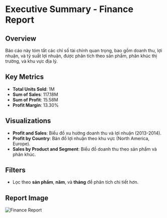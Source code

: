 # Executive Summary - Finance Report

## Overview  
Báo cáo này tóm tắt các chỉ số tài chính quan trọng, bao gồm doanh thu, lợi nhuận, và tỷ suất lợi nhuận, được phân tích theo sản phẩm, phân khúc thị trường, và khu vực địa lý.

## Key Metrics  
- **Total Units Sold**: 1M  
- **Sum of Sales**: 117.18M  
- **Sum of Profit**: 15.58M  
- **Profit Margin**: 13.30%  

## Visualizations  
- **Profit and Sales**: Biểu đồ xu hướng doanh thu và lợi nhuận (2013-2014).  
- **Profit by Country**: Bản đồ lợi nhuận theo khu vực (North America, Europe).  
- **Sales by Product and Segment**: Biểu đồ doanh thu theo sản phẩm và phân khúc.

## Filters  
- Lọc theo **sản phẩm**, **năm**, và **tháng** để phân tích chi tiết hơn.  

## Report Image  
![Finance Report]()
